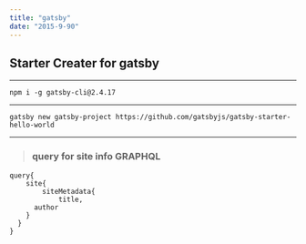 ```yaml
---
title: "gatsby"
date: "2015-9-90"
---
```



## Starter Creater for gatsby

---

`npm i -g gatsby-cli@2.4.17`

---------
`gatsby new gatsby-project https://github.com/gatsbyjs/gatsby-starter-hello-world`

------

> ### query for site info GRAPHQL
```
query{
	site{
		siteMetadata{
			title,
      author
    }
  }
}
```